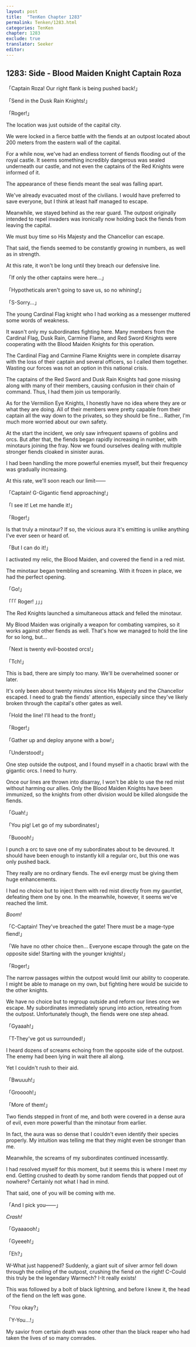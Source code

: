 ```yaml
---
layout: post
title:  "TenKen Chapter 1283"
permalink: Tenken/1283.html
categories: TenKen
chapter: 1283
exclude: true
translator: Seeker
editor: 
---
```

<h2>1283: Side - Blood Maiden Knight Captain Roza</h2>

「Captain Roza! Our right flank is being pushed back!」

「Send in the Dusk Rain Knights!」

「Roger!」

The location was just outside of the capital city.

We were locked in a fierce battle with the fiends at an outpost located about 200 meters from the eastern wall of the capital.

For a while now, we've had an endless torrent of fiends flooding out of the royal castle. It seems something incredibly dangerous was sealed underneath our castle, and not even the captains of the Red Knights were informed of it.

The appearance of these fiends meant the seal was falling apart.

We've already evacuated most of the civilians. I would have preferred to save everyone, but I think at least half managed to escape.

Meanwhile, we stayed behind as the rear guard. The outpost originally intended to repel invaders was ironically now holding back the fiends from leaving the capital.

We must buy time so His Majesty and the Chancellor can escape.

That said, the fiends seemed to be constantly growing in numbers, as well as in strength.

At this rate, it won't be long until they breach our defensive line.

「If only the other captains were here...」

「Hypotheticals aren't going to save us, so no whining!」

「S-Sorry...」

The young Cardinal Flag knight who I had working as a messenger muttered some words of weakness.

It wasn't only my subordinates fighting here. Many members from the Cardinal Flag, Dusk Rain, Carmine Flame, and Red Sword Knights were cooperating with the Blood Maiden Knights for this operation.

The Cardinal Flag and Carmine Flame Knights were in complete disarray with the loss of their captain and several officers, so I called them together. Wasting our forces was not an option in this national crisis.

The captains of the Red Sword and Dusk Rain Knights had gone missing along with many of their members, causing confusion in their chain of command. Thus, I had them join us temporarily.

As for the Vermilion Eye Knights, I honestly have no idea where they are or what they are doing. All of their members were pretty capable from their captain all the way down to the privates, so they should be fine... Rather, I'm much more worried about our own safety.

At the start the incident, we only saw infrequent spawns of goblins and orcs. But after that, the fiends began rapidly increasing in number, with minotaurs joining the fray. Now we found ourselves dealing with multiple stronger fiends cloaked in sinister auras.

I had been handling the more powerful enemies myself, but their frequency was gradually increasing.

At this rate, we'll soon reach our limit——

「Captain! G-Gigantic fiend approaching!」

「I see it! Let me handle it!」

「Roger!」

Is that truly a minotaur? If so, the vicious aura it's emitting is unlike anything I've ever seen or heard of.

「But I can do it!」

I activated my relic, the Blood Maiden, and covered the fiend in a red mist.

The minotaur began trembling and screaming. With it frozen in place, we had the perfect opening.

「Go!」

「「「 Roger! 」」」

The Red Knights launched a simultaneous attack and felled the minotaur.

My Blood Maiden was originally a weapon for combating vampires, so it works against other fiends as well. That's how we managed to hold the line for so long, but...

「Next is twenty evil-boosted orcs!」

「Tch!」

This is bad, there are simply too many. We'll be overwhelmed sooner or later.

It's only been about twenty minutes since His Majesty and the Chancellor escaped. I need to grab the fiends' attention, especially since they've likely broken through the capital's other gates as well.

「Hold the line! I'll head to the front!」

「Roger!」

「Gather up and deploy anyone with a bow!」

「Understood!」

One step outside the outpost, and I found myself in a chaotic brawl with the gigantic orcs. I need to hurry.

Once our lines are thrown into disarray, I won't be able to use the red mist without harming our allies. Only the Blood Maiden Knights have been immunized, so the knights from other division would be killed alongside the fiends.

「Guah!」

「You pig! Let go of my subordinates!」

「Buoooh!」

I punch a orc to save one of my subordinates about to be devoured. It should have been enough to instantly kill a regular orc, but this one was only pushed back.

They really are no ordinary fiends. The evil energy must be giving them huge enhancements.

I had no choice but to inject them with red mist directly from my gauntlet, defeating them one by one. In the meanwhile, however, it seems we've reached the limit.

*Boom!*

「C-Captain! They've breached the gate! There must be a mage-type fiend!」

「We have no other choice then... Everyone escape through the gate on the opposite side! Starting with the younger knights!」

「Roger!」

The narrow passages within the outpost would limit our ability to cooperate. I might be able to manage on my own, but fighting here would be suicide to the other knights.

We have no choice but to regroup outside and reform our lines once we escape. My subordinates immediately sprung into action, retreating from the outpost. Unfortunately though, the fiends were one step ahead.

「Gyaaah!」

「T-They've got us surrounded!」

I heard dozens of screams echoing from the opposite side of the outpost. The enemy had been lying in wait there all along.

Yet I couldn't rush to their aid.

「Bwuuuh!」

「Grooooh!」

「More of them!」

Two fiends stepped in front of me, and both were covered in a dense aura of evil, even more powerful than the minotaur from earlier.

In fact, the aura was so dense that I couldn't even identify their species properly. My intuition was telling me that they might even be stronger than me.

Meanwhile, the screams of my subordinates continued incessantly.

I had resolved myself for this moment, but it seems this is where I meet my end. Getting crushed to death by some random fiends that popped out of nowhere? Certainly not what I had in mind.

That said, one of you will be coming with me.

「And I pick you——」

*Crash!*

「Gyaaaooh!」

「Gyeeeh!」

「Eh?」

W-What just happened? Suddenly, a giant suit of silver armor fell down through the ceiling of the outpost, crushing the fiend on the right! C-Could this truly be the legendary Warmech? I-It really exists!

This was followed by a bolt of black lightning, and before I knew it, the head of the fiend on the left was gone.

「You okay?」

「Y-You...!」

My savior from certain death was none other than the black reaper who had taken the lives of so many comrades.
